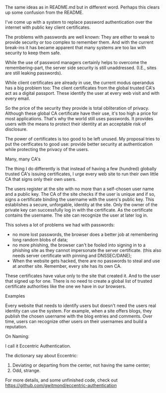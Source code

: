 The same ideas as in README.md but in different word. Perhaps this
clears up some confusion from the README.


I've come up with a system to replace password authentication over the
internet with public key client certificates.

The problems with passwords are well known: They are either to weak to
provide security or too complex to remember them. And with the current
break-ins it has became apparent that many systems are too lax with
security to keep them safe.

While the use of password managers certainly helps to overcome the
remembering-part, the server side security is still unaddressed. (I.E.,
sites are still leaking passwords).

While client certificates are already in use, the current modus
operandus has a big problem too: The client certificates from the
global trusted CA's act as a digital passport. These identify the user
at every web visit and with every email.

So the price of the security they provide is total obliteration of
privacy. Although these global CA certificate have their use, it's too
high a price for most applications. That's why the world still uses
passwords. It provides users with the means to protect their identity
at an acceptable risk of disclosure.

The power of certificates is too good to be left unused. My proposal
tries to put the certficates to good use: provide better security at
authentication while protecting the privacy of the users.

Many, many CA's

The thing I do differently is that instead of having a few (hundred)
globally trusted CA's issuing certificates, I urge every web site to
run their own little CA that signs only their own users.

The users register at the site with no more than a self-chosen user
name and a public key. The CA of the site checks if the user is unique
and if so, signs a certificate binding the username with the users's
public key. This establishes a secure, unforgable, identity at the
site. Only the owner of the private key can successfully log in with
the certificate. As the certificate contains the username. The site
can recognize the user at later log in.

This solves a lot of problems we had with passwords:
- no more lost passwords, the browser does a better job at remembering
  long random blobs of data;
- no more phishing, the browser can't be fooled into signing in to a
  phishing site as they cannot impersonate the server certificate.
  (this also needs server certificate with pinning and DNSSEC/DANE);
- When the website gets hacked, there are no passwords to steal and use
  at another site. Remember, every site has its own CA.

These certificates have value only to the site that created it. And to
the user that signed up for one. There is no need to create a global
list of trusted certificate authorities like the one we have in our
browsers.

Examples

Every website that needs to identify users but doesn't need the users
real identity can use the system.  For example, when a site offers
blogs, they publish the chosen username with the blog entries and
comments. Over time, users can recognize other users on their
usernames and build a reputation.

On Naming:

I call it Eccentric Authentication.

The dictionary say about Eccentric:
 1) Deviating or departing from the center, not having the same center;
 2) Odd, strange.


For more details, and some unfinished code, check out
    https://github.com/gwitmond/eccentric-authentication
